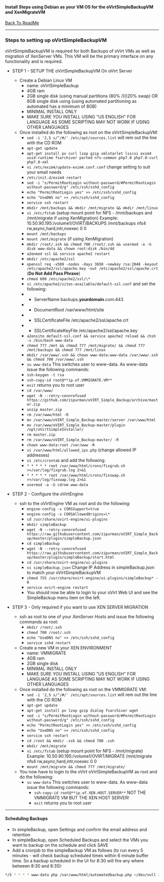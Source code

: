 #### Install Steps using Debian as your VM OS for the oVirtSimpleBackupVM and XenMigrateVM
 
 [Back To ReadMe](https://github.com/zipurman/oVIRT_Simple_Backup/)
 
 

---

### Steps to setting up oVirtSimpleBackupVM 

oVirtSimpleBackupVM is required for both Backups of oVirt VMs as well as migration of XenServer VMs. This VM will be the primary interface on any functionality and is required.

* STEP 1 - SETUP THE oVirtSimpleBackupVM On oVirt Server
    * Create a Debian Linux VM
        * name: oVirtSimpleBackup
        * 4GB ram
        * 2GB single disk (using manual partitions (80% /)()20% swap) OR 8GB single disk using (using automated partitioning as automated has a minimum of 8GB)
        * MINIMAL INSTALL ONLY
        * MAKE SURE YOU INSTALL USING "US ENGLISH" FOR LANGUAGE AS SOME SCRIPTING MAY NOT WORK IF USING OTHER LANGUAGES
    * Once installed do the following as root on the oVirtSimpleBackupVM:
        * ``sed -i '2,5 s/^/#/' /etc/apt/sources.list`` will rem out the line with the CD ROM
        * ``apt-get update``
        * ``apt-get install pv curl lzop gzip xmlstarlet lsscsi exim4 uuid-runtime fsarchiver parted nfs-common php7.0 php7.0-curl php7.0-xml``
        * ``vi /etc/exim4/update-exim4.conf.conf`` change setting to suit your email needs
        * ``/etc/init.d/exim4 restart``
        * ``sed -i "s/PermitRootLogin without-password/#PermitRootLogin without-password/g" /etc/ssh/sshd_config`` 
        * ``echo "PermitRootLogin yes" >> /etc/ssh/sshd_config``
        * ``echo "UseDNS no" >> /etc/ssh/sshd_config``
        * ``service ssh restart``
        * ``mkdir /mnt/backups && mkdir /mnt/migrate && mkdir /mnt/linux``
        * ``vi /etc/fstab`` (setup mount point for NFS - /mnt/backups and /mnt/migrate if using XenMigration) Example: 10.50.90.195:/volume1/OVIRT/BACKUPS /mnt/backups nfs4 rw,async,hard,intr,noexec 0 0
        * ``mount /mnt/backups``
        * ``mount /mnt/migrate`` (if using XenMigration)
        * ``mkdir /root/.ssh && chmod 700 /root/.ssh && usermod -a -G disk www-data && chown root:disk /bin/dd``
        * ``a2enmod ssl && service apache2 restart``
        * ``mkdir /etc/apache2/ssl``
        * ``openssl req -x509 -nodes -days 3650 -newkey rsa:2048 -keyout /etc/apache2/ssl/apache.key -out /etc/apache2/ssl/apache.crt`` (**Do Not Add Pass Phrase**)
        * ``chmod 600 /etc/apache2/ssl/\*``
        * ``vi /etc/apache2/sites-available/default-ssl.conf`` and set the following:
        * *  ServerName backups.**yourdomain**.com:443
        * *  DocumentRoot /var/www/html/site
        * *  SSLCertificateFile /etc/apache2/ssl/apache.crt
        * *  SSLCertificateKeyFile /etc/apache2/ssl/apache.key
        * ``a2ensite default-ssl.conf && service apache2 reload && chsh -s /bin/bash www-data``
        * ``chmod 777 /mnt && chmod 777 /mnt/migrate/ && chmod 777 /mnt/backups && chmod 777 /mnt/linux``
        * ``mkdir /var/www/.ssh && chown www-data:www-data /var/www/.ssh && chmod 700 /var/www/.ssh``
        * ``su www-data`` This switches user to www-data. As www-data issue the following commands:
        * ``ssh-keygen -t rsa``
        * ``ssh-copy-id root@**ip.of.VMMIGRATE.VM**``
        * ``exit`` returns you to root user
        * ``cd /var/www/``
        * ``wget -N --retry-connrefused https://github.com/zipurman/oVIRT_Simple_Backup/archive/master.zip``
        * ``unzip master.zip``
        * ``rm /var/www/html -R``
        * ``mv /var/www/oVIRT_Simple_Backup-master/server /var/www/html``
        * ``mv /var/www/oVIRT_Simple_Backup-master/plugin /opt/oVirtSimpleInstaller/``
        * ``rm master.zip``
        * ``rm /var/www/oVIRT_Simple_Backup-master/ -R``
        * ``chown www-data:root /var/www -R``
        * ``vi /var/www/html/allowed_ips.php`` (change allowed IP addresses)
        * ``vi /etc/crontab`` and add the following:
        * ``* * * * * root /var/www/html/crons/fixgrub.sh >>/var/log/fixgrub.log 2>&1``
        * ``* * * * * root /var/www/html/crons/fixswap.sh >>/var/log/fixswap.log 2>&1``
        * ``usermod -a -G cdrom www-data``
 
        
* STEP 2 - Configure the oVirtEngine
    * ssh to the oVirtEngine VM as root and do the following:
        * ``engine-config -s CORSSupport=true``
        * ``engine-config -s CORSAllowedOrigins=\*``
        * ``cd /usr/share/ovirt-engine/ui-plugins``
        * ``mkdir simpleBackup``
        * ``wget -N --retry-connrefused https://raw.githubusercontent.com/zipurman/oVIRT_Simple_Backup/master/plugin/simpleBackup.json``
        * ``cd simpleBackup``
        * ``wget -N --retry-connrefused https://raw.githubusercontent.com/zipurman/oVIRT_Simple_Backup/master/plugin/simpleBackup/start.html``
        * ``cd /usr/share/ovirt-engine/ui-plugins``
        * ``vi simpleBackup.json`` Change IP Address in simpleBackup.json to match your oVirtSimpleBackupVM
        * ``chmod 755 /usr/share/ovirt-engine/ui-plugins/simpleBackup* -R``
        * ``service ovirt-engine restart``
        * You should now be able to login to your oVirt Web UI and see the SimpleBackup menu item on the left.


* STEP 3 - Only required if you want to use XEN SERVER MIGRATION
    * ssh as root to one of your *XenServer Hosts* and issue the following commands as root:
        * ``mkdir /root/.ssh``
        * ``chmod 700 /root/.ssh``
        * ``echo "UseDNS no" >> /etc/ssh/sshd_config``
        * ``service sshd restart``
    * Create a new VM in your XEN ENVIRONMENT
        * name: VMMIGRATE
        * 4GB ram
        * 2GB single disk
        * MINIMAL INSTALL ONLY
        * MAKE SURE YOU INSTALL USING "US ENGLISH" FOR LANGUAGE AS SOME SCRIPTING MAY NOT WORK IF USING OTHER LANGUAGES
    * Once installed do the following as root on the VMMIGRATE VM:
        * ``sed -i '2,5 s/^/#/' /etc/apt/sources.list`` will rem out the line with the CD ROM
        * ``apt-get update``
        * ``apt-get install pv lzop gzip dialog fsarchiver wget``
        * ``sed -i "s/PermitRootLogin without-password/#PermitRootLogin without-password/g" /etc/ssh/sshd_config`` 
        * ``echo "PermitRootLogin yes" >> /etc/ssh/sshd_config``
        * ``echo "UseDNS no" >> /etc/ssh/sshd_config``
        * ``service ssh restart``
        * ``cd /root && mkdir .ssh && chmod 700 .ssh``
        * ``mkdir /mnt/migrate``
        * ``vi /etc/fstab`` (setup mount point for NFS - /mnt/migrate) Example: 10.50.90.195:/volume1/OVIRT/MIGRATE /mnt/migrate nfs4 rw,async,hard,intr,noexec 0 0
        * ``mount /mnt/migrate && chmod 777 /mnt/migrate/``
    * You now have to login to the oVirt oVirtSimpleBackupVM as root and do the following:
        * ``su www-data`` This switches user to www-data. As www-data issue the following commands:
            * ``ssh-copy-id root@**ip.of.XEN.HOST.SERVER**`` NOT THE VMMIGRATE VM BUT THE XEN HOST SERVER!
            * ``exit`` returns you to root user
 
---

#### Scheduling Backups

*  In simpleBackup, open Settings and confirm the email address and retention
*  In simpleBackup, open Scheduled Backups and select the VMs you want to backup on the schedule and click SAVE
*  Add a cronjob to the simpleBackup VM as follows (to run every 5 minutes - will check backup scheduled times within 6 minute buffer time. So a backup scheduled in the UI for 8:30 will fire any where between 8:30 and 8:35):
```bash
*/5 * * * * www-data php /var/www/html/automatedbackup.php >/dev/null 2>&1
```